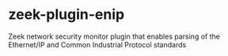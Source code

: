 # zeek-plugin-enip
Zeek network security monitor plugin that enables parsing of the Ethernet/IP and Common Industrial Protocol standards
